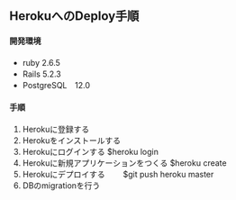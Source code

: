 ## HerokuへのDeploy手順　　　
#### 開発環境　　
- ruby 2.6.5　　
- Rails 5.2.3　　
- PostgreSQL　12.0　　
#### 手順
1. Herokuに登録する　　
1. Herokuをインストールする　　
1. Herokuにログインする $heroku login　　
1. Herokuに新規アプリケーションをつくる
 $heroku create　　
1. Herokuにデプロイする　　
 $git push heroku master　　　
1. DBのmigrationを行う　　

